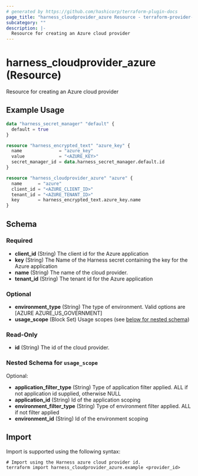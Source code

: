 ```yaml
---
# generated by https://github.com/hashicorp/terraform-plugin-docs
page_title: "harness_cloudprovider_azure Resource - terraform-provider-harness"
subcategory: ""
description: |-
  Resource for creating an Azure cloud provider
---
```


# harness_cloudprovider_azure (Resource)

Resource for creating an Azure cloud provider

## Example Usage

```terraform
data "harness_secret_manager" "default" {
  default = true
}

resource "harness_encrypted_text" "azure_key" {
  name              = "azure_key"
  value             = "<AZURE_KEY>"
  secret_manager_id = data.harness_secret_manager.default.id
}

resource "harness_cloudprovider_azure" "azure" {
  name      = "azure"
  client_id = "<AZURE_CLIENT_ID>"
  tenant_id = "<AZURE_TENANT_ID>"
  key       = harness_encrypted_text.azure_key.name
}
```

<!-- schema generated by tfplugindocs -->
## Schema

### Required

- **client_id** (String) The client id for the Azure application
- **key** (String) The Name of the Harness secret containing the key for the Azure application
- **name** (String) The name of the cloud provider.
- **tenant_id** (String) The tenant id for the Azure application

### Optional

- **environment_type** (String) The type of environment. Valid options are [AZURE AZURE_US_GOVERNMENT]
- **usage_scope** (Block Set) Usage scopes (see [below for nested schema](#nestedblock--usage_scope))

### Read-Only

- **id** (String) The id of the cloud provider.

<a id="nestedblock--usage_scope"></a>
### Nested Schema for `usage_scope`

Optional:

- **application_filter_type** (String) Type of application filter applied. ALL if not application id supplied, otherwise NULL
- **application_id** (String) Id of the application scoping
- **environment_filter_type** (String) Type of environment filter applied. ALL if not filter applied
- **environment_id** (String) Id of the environment scoping

## Import

Import is supported using the following syntax:

```shell
# Import using the Harness azure cloud provider id.
terraform import harness_cloudprovider_azure.example <provider_id>
```
